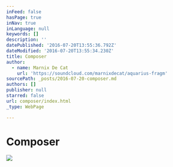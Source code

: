 ```yaml
---
inFeed: false
hasPage: true
inNav: true
inLanguage: null
keywords: []
description: ''
datePublished: '2016-07-20T13:55:36.792Z'
dateModified: '2016-07-20T13:55:34.230Z'
title: Composer
author:
  - name: Marnix De Cat
    url: 'https://soundcloud.com/marnixdecat/aquarius-fragm'
sourcePath: _posts/2016-07-20-composer.md
authors: []
publisher: null
starred: false
url: composer/index.html
_type: WebPage

---
```

# Composer
![](https://the-grid-user-content.s3-us-west-2.amazonaws.com/5c212ad3-8801-40d9-b694-712eee85ebe8.jpg)